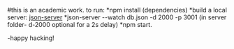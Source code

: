 
#this is an academic work.
to run:
*npm install (dependencies)
*build a local server: 
[json-server](https://github.com/Sedki-Sghairi/json-server)
*json-server --watch db.json -d 2000 -p 3001 (in server folder- d-2000 optional for a 2s delay)
*npm start.

-happy hacking!

